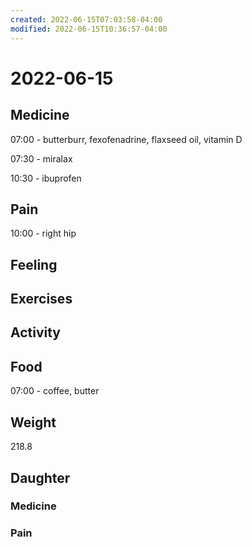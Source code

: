 ```yaml
---
created: 2022-06-15T07:03:58-04:00
modified: 2022-06-15T10:36:57-04:00
---
```


# 2022-06-15

## Medicine

07:00 - butterburr, fexofenadrine, flaxseed oil, vitamin D 

07:30 - miralax

10:30 - ibuprofen 


## Pain

10:00 - right hip


## Feeling


## Exercises


## Activity


## Food

07:00 - coffee, butter 


## Weight

218.8

## Daughter

### Medicine


### Pain
